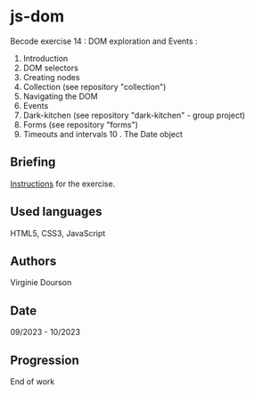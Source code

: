 # js-dom
Becode exercise 14 : DOM exploration and Events :
1. Introduction
2. DOM selectors
3. Creating nodes
4. Collection (see repository "collection")
5. Navigating the DOM
6. Events
7. Dark-kitchen (see repository "dark-kitchen" - group project)
8. Forms (see repository "forms")
9. Timeouts and intervals
10 . The Date object

## Briefing
[Instructions](https://github.com/becodeorg/CRL-KELLER-6/tree/main/1.TRAIL/2.The-Hill/1.DOM) for the exercise.

## Used languages
HTML5, CSS3, JavaScript

## Authors
Virginie Dourson

## Date
09/2023 - 10/2023

## Progression
End of work
